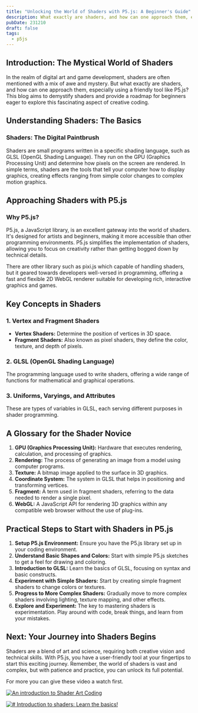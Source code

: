 ```yaml
---
title: "Unlocking the World of Shaders with P5.js: A Beginner's Guide"
description: What exactly are shaders, and how can one approach them, especially using a friendly tool like P5.js
pubDate: 231210
draft: false
tags:
  - p5js
---
```

## Introduction: The Mystical World of Shaders

In the realm of digital art and game development, shaders are often mentioned with a mix of awe and mystery. But what exactly are shaders, and how can one approach them, especially using a friendly tool like P5.js? This blog aims to demystify shaders and provide a roadmap for beginners eager to explore this fascinating aspect of creative coding.

## Understanding Shaders: The Basics

### Shaders: The Digital Paintbrush

Shaders are small programs written in a specific shading language, such as GLSL (OpenGL Shading Language). They run on the GPU (Graphics Processing Unit) and determine how pixels on the screen are rendered. In simple terms, shaders are the tools that tell your computer how to display graphics, creating effects ranging from simple color changes to complex motion graphics.

## Approaching Shaders with P5.js

### Why P5.js?
P5.js, a JavaScript library, is an excellent gateway into the world of shaders. It's designed for artists and beginners, making it more accessible than other programming environments. P5.js simplifies the implementation of shaders, allowing you to focus on creativity rather than getting bogged down by technical details.

There are other library such as pixi.js which capable of handling shaders, but it geared towards developers well-versed in programming, offering a fast and flexible 2D WebGL renderer suitable for developing rich, interactive graphics and games.
## Key Concepts in Shaders

### 1. Vertex and Fragment Shaders
- **Vertex Shaders:** Determine the position of vertices in 3D space.
- **Fragment Shaders:** Also known as pixel shaders, they define the color, texture, and depth of pixels.
### 2. GLSL (OpenGL Shading Language)
The programming language used to write shaders, offering a wide range of functions for mathematical and graphical operations.
### 3. Uniforms, Varyings, and Attributes
These are types of variables in GLSL, each serving different purposes in shader programming.

## A Glossary for the Shader Novice

1. **GPU (Graphics Processing Unit):** 
   Hardware that executes rendering, calculation, and processing of graphics.
2. **Rendering:** 
   The process of generating an image from a model using computer programs.
3. **Texture:** 
   A bitmap image applied to the surface in 3D graphics.
4. **Coordinate System:** 
   The system in GLSL that helps in positioning and transforming vertices.
5. **Fragment:** 
   A term used in fragment shaders, referring to the data needed to render a single pixel.
6. **WebGL:** 
   A JavaScript API for rendering 3D graphics within any compatible web browser without the use of plug-ins.

## Practical Steps to Start with Shaders in P5.js

1. **Setup P5.js Environment:** 
   Ensure you have the P5.js library set up in your coding environment.
2. **Understand Basic Shapes and Colors:** 
   Start with simple P5.js sketches to get a feel for drawing and coloring.
3. **Introduction to GLSL:** 
   Learn the basics of GLSL, focusing on syntax and basic constructs.
4. **Experiment with Simple Shaders:** 
   Start by creating simple fragment shaders to change colors or textures.
5. **Progress to More Complex Shaders:** 
   Gradually move to more complex shaders involving lighting, texture mapping, and other effects.
6. **Explore and Experiment:** 
   The key to mastering shaders is experimentation. Play around with code, break things, and learn from your mistakes.

## Next: Your Journey into Shaders Begins

Shaders are a blend of art and science, requiring both creative vision and technical skills. With P5.js, you have a user-friendly tool at your fingertips to start this exciting journey. Remember, the world of shaders is vast and complex, but with patience and practice, you can unlock its full potential. 

For more you can give these video a watch first.

[![An introduction to Shader Art Coding](http://img.youtube.com/vi/f4s1h2YETNY/0.jpg)](https://www.youtube.com/watch?v=f4s1h2YETNY "An introduction to Shader Art Coding")

[![# Introduction to shaders: Learn the basics!](http://img.youtube.com/vi/3mfvZ-mdtZQ/0.jpg)](https://www.youtube.com/watch?v=3mfvZ-mdtZQ "Introduction to shaders: Learn the basics!")

